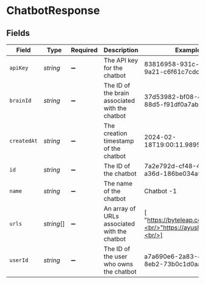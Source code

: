 # ChatbotResponse


## Fields

| Field                                               | Type                                                | Required                                            | Description                                         | Example                                             |
| --------------------------------------------------- | --------------------------------------------------- | --------------------------------------------------- | --------------------------------------------------- | --------------------------------------------------- |
| `apiKey`                                            | *string*                                            | :heavy_minus_sign:                                  | The API key for the chatbot                         | 83816958-931c-42c0-9a21-c6f61c7cdcdb                |
| `brainId`                                           | *string*                                            | :heavy_minus_sign:                                  | The ID of the brain associated with the chatbot     | 37d53982-bf08-4058-88d5-f91df0a7ab41                |
| `createdAt`                                         | *string*                                            | :heavy_minus_sign:                                  | The creation timestamp of the chatbot               | 2024-02-18T19:00:11.989503+00:00                    |
| `id`                                                | *string*                                            | :heavy_minus_sign:                                  | The ID of the chatbot                               | 7a2e792d-cf48-49d2-a36d-186be034a9dc                |
| `name`                                              | *string*                                            | :heavy_minus_sign:                                  | The name of the chatbot                             | Chatbot -1                                          |
| `urls`                                              | *string*[]                                          | :heavy_minus_sign:                                  | An array of URLs associated with the chatbot        | [<br/>"https://byteleap.co",<br/>"https://ayushgoyal.dev"<br/>] |
| `userId`                                            | *string*                                            | :heavy_minus_sign:                                  | The ID of the user who owns the chatbot             | a7a690e6-2a83-4ec5-8eb2-73b0c1d0aa9c                |